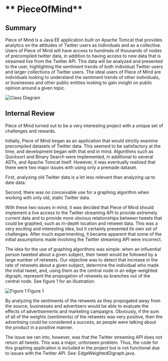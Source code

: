 # **  PieceOfMind**

## Summary
Piece of Mind is a Java EE application built on Apache Tomcat that provides
analytics on the attitudes of Twitter users as individuals and as a collective.
Users of Piece of Mind will have access to hundreds of thousands of nodes
of precompiled twitter data, in addition to having access to new data that is
streamed live from the Twitter API. This data will be analyzed and presented
to the user, highlighting the sentiment trends of both individual Twitter
users and larger collections of Twitter users. The ideal users of Piece of
Mind are individuals looking to understand the sentiment trends of other
individuals, or businesses and other public entities looking to gain insight on
public opinion around a given topic.

![Class Diagram]({{site.baseurl}}/https://i.imgur.com/McLFwvY.png)

## Internal Review
Piece of Mind turned out to be a very interesting project with a unique set
of challenges and rewards.

Initially, Piece of Mind began as an application that would strictly examine
precompiled datasets of Twitter data. This seemed to be satisfactory at
the time, and development began with that end in mind. Algorithms such
as Quicksort and Binary Search were implemented, in additional to several
ADTs, and Apache Tomcat itself. However, it was eventually realized that
there were two major issues with using only a premade dataset.

First, analyzing old Twitter data is a lot less relevant than analyzing up to
date data.

Second, there was no conceivable use for a graphing algorithm when working
with only old, static Twitter data.

With these two issues in mind, it was decided that Piece of Mind should
implement a live access to the Twitter streaming API to provide extremely
current data and to provide more obvious relationships between tweets that
could be graphed, such as in-depth location and retweet data.
This was a very exciting and interesting idea, but it certainly presented its
own set of challenges. After much experimenting, it became apparent that
some of the initial assumptions made involving the Twitter streaming API
were incorrect.

The idea for the use of graphing algorithms was simple: when an influential
person tweeted about a given subject, their tweet would be followed by a
large number of retweets. Our objective was to detect that increase in the
rate of retweets about a given subject, determine the individual who made
the initial tweet, and, using them as the central node in an edge-weighted
digraph, represent the propogation of retweets as branches out of the central
node. See figure 1 for an illustration.

![Figure 1]({{site.baseurl}}//2017-05-07%2015_22_23-PieceOfMind.pdf.png)
Figure 1

By analyzing the sentiments of the retweets as they propogated away from
the source, businesses and advertisers would be able to evaluate the effects of
advertisements and marketing campaigns. Obviously, if the sum of all of the
weights (sentiments) of the retweets was very positive, then the advertising
could be considered a success, as people were talking about the product in a
positive manner.

The issue we ran into, however, was that the Twitter streaming API does
not return all tweets. This was a major, unforseen problem. Thus, the code
for this graphing application is included in the project but is not functional
due to issues with the Twitter API. See: EdgeWeightedDigraph.java.
